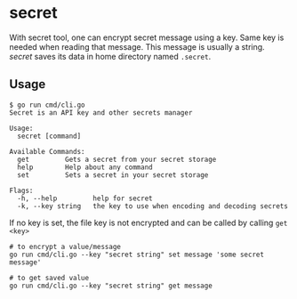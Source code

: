 # secret

With secret tool, one can encrypt secret message using a key. Same key is needed when reading that message. This message is usually a string. _secret_ saves its data in home directory named `.secret`.

## Usage

```
$ go run cmd/cli.go
Secret is an API key and other secrets manager

Usage:
  secret [command]

Available Commands:
  get         Gets a secret from your secret storage
  help        Help about any command
  set         Sets a secret in your secret storage

Flags:
  -h, --help         help for secret
  -k, --key string   the key to use when encoding and decoding secrets
```

If no key is set, the file key is not encrypted and can be called by calling `get <key>`

```
# to encrypt a value/message
go run cmd/cli.go --key "secret string" set message 'some secret message'

# to get saved value
go run cmd/cli.go --key "secret string" get message 
```
